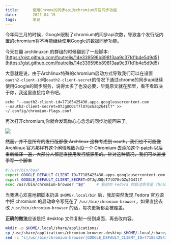 ```yaml
---
title:      使用Chrome的同步api为chromium开启同步功能
date:       2021-04-15
tags:       笔记
---
```


今年两三月的时候，Google限制了chromium的同步api次数，导致各个发行版内置的chromium将不再能继续使用Google的数据同步功能。

今天在翻 archlinuxcn 的群组的时候翻到了一段脚本: [https://gist.github.com/foutrelis/14e339596b89813aa9c37fd1b4e5d9d5](https://gist.github.com/foutrelis/14e339596b89813aa9c37fd1b4e5d9d5)

大意就是说，由于Archlinux特殊的chromium启动方式导致我们可以在设置`oauth2-client-id`和`oauth2-client-secret`的情况下通过chrome的同步api继续使用Google的同步服务，说得太多了也没必要，毕竟原文就在那里，看不看取决于你，我这里直接给命令吧。

```shell
echo "--oauth2-client-id=77185425430.apps.googleusercontent.com
--oauth2-client-secret=OTJgUOQcT7lO7GsGZq2G4IlT" >> ~/.config/chromium-flags.conf
```

再次打开chromium,你就会发现你心心念念的同步功能回来了。

![](https://cdn.zhullyb.top/uploads/2024/08/12/62f3cafe4a5ec.webp)

~~然而，并不是所有的发行版都像 Archlinux 这样考虑到 oauth，我们也不可能像 Archlinux 官方那样有这个闲情雅致为没一个 Chromium 去添加这个 [patch](https://github.com/archlinux/svntogit-packages/blob/packages/chromium/trunk/use-oauth2-client-switches-as-default.patch) 以后重新编译一遍，大部分人都是直接用发行版源里的。针对这种情况，我们可以直接手写一个脚本~~

```bash
#!/usr/bin/bash
export GOOGLE_DEFAULT_CLIENT_ID=77185425430.apps.googleusercontent.com
export GOOGLE_DEFAULT_CLIENT_SECRET=OTJgUOQcT7lO7GsGZq2G4IlT
exec /usr/bin/chromium-browser "$@"		# 我用的 Fedora 的启动命令是 chromium-browser，别的发行版用户还请自行调整
```

当我满心欢喜地把脚本扔进 `$HOME/.local/bin` 后，我却突然发现 Fedora 官方源中把 chromium 的启动命令写死在了 `/usr/bin/chromium-browser`，如果直接去改 `/usr/bin/chromium-browser` 的话，每次更新都会被覆盖。

**正确的做法**应该是把 desktop 文件复制一份到桌面，再去改内容。

```bash
mkdir -p $HOME/.local/share/applications/
cp /usr/share/applications/chromium-browser.desktop $HOME/.local/share/applications/
sed -i "s|/usr/bin/chromium-browser|GOOGLE_DEFAULT_CLIENT_ID=77185425430.apps.googleusercontent.com GOOGLE_DEFAULT_CLIENT_SECRET=OTJgUOQcT7lO7GsGZq2G4IlT /usr/bin/chromium-browser|g" $HOME/.local/share/applications/chromium-browser.desktop
```

